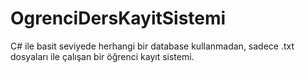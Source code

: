 # OgrenciDersKayitSistemi

C# ile basit seviyede herhangi bir database kullanmadan, sadece .txt dosyaları ile çalışan bir öğrenci kayıt sistemi.
